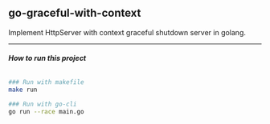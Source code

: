 ## go-graceful-with-context

Implement HttpServer with context graceful shutdown server in golang.

---

#### **_How to run this project_**

```bash

### Run with makefile
make run

### Run with go-cli
go run --race main.go
```
